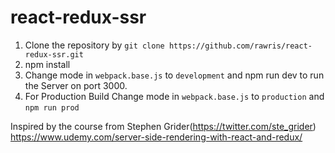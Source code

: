 # react-redux-ssr

1. Clone the repository by `git clone https://github.com/rawris/react-redux-ssr.git`
2. npm install
3. Change mode in `webpack.base.js` to `development` and npm run dev to run the Server on port 3000.
4. For Production Build Change mode in `webpack.base.js` to `production` and `npm run prod`

Inspired by the course from Stephen Grider(https://twitter.com/ste_grider) https://www.udemy.com/server-side-rendering-with-react-and-redux/
